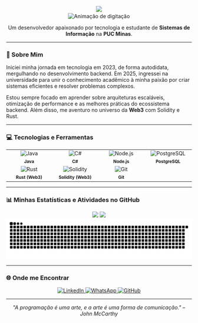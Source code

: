 <div id="header" align="center">
  <img src="https://media.giphy.com/media/M9gbBd9hDxUqORle64/giphy.gif" width="100"/>
  <br/>
  <img src="https://readme-typing-svg.herokuapp.com?font=Fira+Code&size=28&pause=1000&color=00BFFF&center=true&vCenter=true&width=500&lines=Olá%2C+Mundo!+Eu+sou+o+Cícero!;Desenvolvedor+Backend+%26+Web3" alt="Animação de digitação" />
</div>

<div id="about" align="center">
  <p>
    Um desenvolvedor apaixonado por tecnologia e estudante de <b>Sistemas de Informação</b> na <b>PUC Minas</b>.
  </p>
</div>

---

### 🚀 Sobre Mim

Iniciei minha jornada em tecnologia em 2023, de forma autodidata, mergulhando no desenvolvimento backend. Em 2025, ingressei na universidade para unir o conhecimento acadêmico à minha paixão por criar sistemas eficientes e resolver problemas complexos.

Estou sempre focado em aprender sobre arquiteturas escaláveis, otimização de performance e as melhores práticas do ecossistema backend. Além disso, me aventuro no universo da **Web3** com Solidity e Rust.

---

### 💻 Tecnologias e Ferramentas

<table align="center">
  <tr>
    <td align="center" width="120">
      <img src="https://img.shields.io/badge/Java-ED8B00?style=for-the-badge&logo=openjdk&logoColor=white" alt="Java" />
      <br><sub><b>Java</b></sub>
    </td>
    <td align="center" width="120">
      <img src="https://img.shields.io/badge/C%23-239120?style=for-the-badge&logo=c-sharp&logoColor=white" alt="C#" />
      <br><sub><b>C#</b></sub>
    </td>
    <td align="center" width="120">
      <img src="https://img.shields.io/badge/Node%20js-339933?style=for-the-badge&logo=nodedotjs&logoColor=white" alt="Node.js" />
      <br><sub><b>Node.js</b></sub>
    </td>
    <td align="center" width="120">
      <img src="https://img.shields.io/badge/PostgreSQL-316192?style=for-the-badge&logo=postgresql&logoColor=white" alt="PostgreSQL" />
      <br><sub><b>PostgreSQL</b></sub>
    </td>
  </tr>
  <tr>
    <td align="center" width="120">
      <img src="https://img.shields.io/badge/Rust-000000?style=for-the-badge&logo=rust&logoColor=white" alt="Rust" />
      <br><sub><b>Rust (Web3)</b></sub>
    </td>
    <td align="center" width="120">
      <img src="https://img.shields.io/badge/Solidity-363636?style=for-the-badge&logo=solidity&logoColor=white" alt="Solidity" />
      <br><sub><b>Solidity (Web3)</b></sub>
    </td>
    <td align="center" width="120">
      <img src="https://img.shields.io/badge/GIT-E44C30?style=for-the-badge&logo=git&logoColor=white" alt="Git" />
      <br><sub><b>Git</b></sub>
    </td>
  </tr>
</table>

---

### 📊 Minhas Estatísticas e Atividades no GitHub

<div align="center">
  <img height="180em" src="https://github-readme-stats.vercel.app/api?username=CiceroGGS&show_icons=true&theme=tokyonight&include_all_commits=true&count_private=true"/>
  <img height="180em" src="https://github-readme-stats.vercel.app/api/top-langs/?username=CiceroGGS&layout=compact&langs_count=7&theme=tokyonight"/>
</div>

<div align="center">
  <img src="https://raw.githubusercontent.com/CiceroGGS/CiceroGGS/output/github-contribution-grid-snake.svg" alt="Animação da Cobrinha de Contribuições">
</div>

---

### 🌐 Onde me Encontrar

<p align="center">
  <a href="https://www.linkedin.com/in/cicero-guilherme-a9473a260/" target="_blank">
    <img src="https://img.shields.io/badge/LinkedIn-0077B5?style=for-the-badge&logo=linkedin&logoColor=white" alt="LinkedIn">
  </a>
  <a href="https://wa.me/5531997389662" target="_blank">
    <img src="https://img.shields.io/badge/WhatsApp-25D366?style=for-the-badge&logo=whatsapp&logoColor=white" alt="WhatsApp">
  </a>
  <a href="https://github.com/CiceroGGS" target="_blank">
    <img src="https://img.shields.io/badge/GitHub-100000?style=for-the-badge&logo=github&logoColor=white" alt="GitHub">
  </a>
</p>

---

<p align="center">
  <i>"A programação é uma arte, e a arte é uma forma de comunicação." – John McCarthy</i>
</p>
